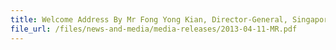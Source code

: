 ```yaml
---
title: Welcome Address By Mr Fong Yong Kian, Director-General, Singapore Customs, At The Singapore Customs WorkPlan Seminar Held On 11 April 2013, 9.30AM, At Concorde Hotel Singapore
file_url: /files/news-and-media/media-releases/2013-04-11-MR.pdf
---
```

